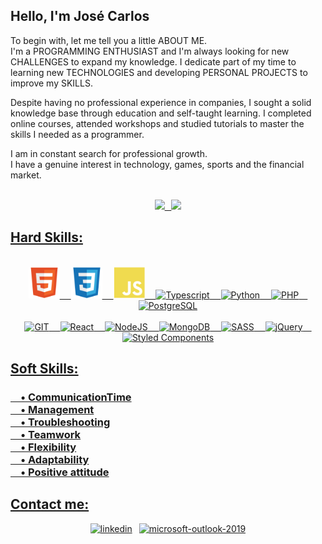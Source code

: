 ## Hello, I'm José Carlos

To begin with, let me tell you a little ABOUT ME. <br>
I'm a PROGRAMMING ENTHUSIAST and I'm always looking for new CHALLENGES to expand my knowledge.
I dedicate part of my time to learning new TECHNOLOGIES and developing PERSONAL PROJECTS to improve my SKILLS.

Despite having no professional experience in companies, I sought a solid knowledge base through education and self-taught learning. I completed online courses, attended workshops and studied tutorials to master the skills I needed as a programmer.

I am in constant search for professional growth.<br>
I have a genuine interest in technology, games, sports and the financial market.<br><br>

<div align="center">
  <a href="https://github.com/jcddsj01">
  <img height="150em" src="https://github-readme-stats.vercel.app/api?username=jcddsj01&show_icons=true&theme=dracula&include_all_commits=true&count_private=true"/>&ensp;
  <img height="150em" src="https://github-readme-stats.vercel.app/api/top-langs/?username=jcddsj01&layout=compact&langs_count=7&theme=dracula"/>
</div>

## Hard Skills:

<div align="center"><br>
	<img title="HTML5" alt="HTML" height="50" width="50" src="https://raw.githubusercontent.com/devicons/devicon/master/icons/html5/html5-original.svg">&emsp;
	<img title="CSS3" alt="CSS3" height="50" width="50" src="https://raw.githubusercontent.com/devicons/devicon/master/icons/css3/css3-original.svg">&emsp;
	<img title="Javascript" alt="Javascript" height="50" width="50" src="https://raw.githubusercontent.com/devicons/devicon/master/icons/javascript/javascript-plain.svg">&emsp;
	<img title="Typescript" alt="Typescript" height="50" width="50" src="https://cdn.jsdelivr.net/gh/devicons/devicon/icons/typescript/typescript-original.svg" />&emsp;
	<img title="Python" alt="Python" height="50" width="50" src="https://cdn.jsdelivr.net/gh/devicons/devicon/icons/python/python-original.svg" />&emsp;
	<img title="PHP" alt="PHP" height="50" width="50" src="https://cdn.jsdelivr.net/gh/devicons/devicon/icons/php/php-original.svg" />&emsp;
	<img title="PostgreSQL" alt="PostgreSQL" height="50" width="50" src="https://cdn.jsdelivr.net/gh/devicons/devicon/icons/postgresql/postgresql-plain-wordmark.svg" /><br><br>
	<img title="GIT" alt="GIT" height="50" width="50" src="https://cdn.jsdelivr.net/gh/devicons/devicon/icons/git/git-original-wordmark.svg" />&emsp;
	<img title="React" alt="React" height="50" width="50" src="https://cdn.jsdelivr.net/gh/devicons/devicon/icons/react/react-original.svg" />&emsp;
	<img title="NodeJS" alt="NodeJS" height="50" width="50" src="https://cdn.jsdelivr.net/gh/devicons/devicon/icons/nodejs/nodejs-original.svg" />&emsp;
	<img title="MongoDB" alt="MongoDB" height="50" width="50" src="https://cdn.jsdelivr.net/gh/devicons/devicon/icons/mongodb/mongodb-original-wordmark.svg" />&emsp;
	<img title="SASS" alt="SASS" height="50" width="50" src="https://cdn.jsdelivr.net/gh/devicons/devicon/icons/sass/sass-original.svg" />&emsp;
	<img title="jQuery" alt="jQuery" height="50" width="50" src="https://cdn.jsdelivr.net/gh/devicons/devicon/icons/jquery/jquery-plain-wordmark.svg" />&emsp;
	<img title="Styled Components" alt="Styled Components" height="50" width="50" src="https://img.icons8.com/color/50/styled-components.png" />
</div>

## Soft Skills:

<div align="left" >
<h3>&emsp;&#149; CommunicationTime<br>
	&emsp;&#149; Management<br>
	&emsp;&#149; Troubleshooting<br>
	&emsp;&#149; Teamwork<br>
	&emsp;&#149; Flexibility<br>
	&emsp;&#149; Adaptability<br>
	&emsp;&#149; Positive attitude</h3>
</div>

## Contact me:

<div align="center">
	<a href="https://www.linkedin.com/in/jose-carlos-703821254"><img width="50" height="50" src="https://img.icons8.com/fluency/50/linkedin.png" alt="linkedin"/></a>&ensp;
	<a href="mailto:jcddsj01@outlook.com"><img width="50" height="50" src="https://img.icons8.com/fluency/50/microsoft-outlook-2019.png" alt="microsoft-outlook-2019"/></a>
</div>
